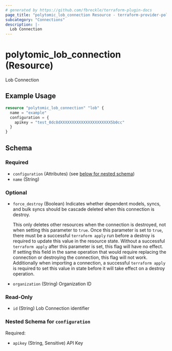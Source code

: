 ```yaml
---
# generated by https://github.com/fbreckle/terraform-plugin-docs
page_title: "polytomic_lob_connection Resource - terraform-provider-polytomic"
subcategory: "Connections"
description: |-
  Lob Connection
---
```


# polytomic_lob_connection (Resource)

Lob Connection

## Example Usage

```terraform
resource "polytomic_lob_connection" "lob" {
  name = "example"
  configuration = {
    apikey = "test_0dc8dXXXXXXXXXXXXXXXXXXXXXX5b0cc"
  }
}
```

<!-- schema generated by tfplugindocs -->
## Schema

### Required

- `configuration` (Attributes) (see [below for nested schema](#nestedatt--configuration))
- `name` (String)

### Optional

- `force_destroy` (Boolean) Indicates whether dependent models, syncs, and bulk syncs should be cascade
deleted when this connection is destroy.

  This only deletes other resources when the connection is destroyed, not when
setting this parameter to `true`. Once this parameter is set to `true`, there
must be a successful `terraform apply` run before a destroy is required to
update this value in the resource state. Without a successful `terraform apply`
after this parameter is set, this flag will have no effect. If setting this
field in the same operation that would require replacing the connection or
destroying the connection, this flag will not work. Additionally when importing
a connection, a successful `terraform apply` is required to set this value in
state before it will take effect on a destroy operation.
- `organization` (String) Organization ID

### Read-Only

- `id` (String) Lob Connection identifier

<a id="nestedatt--configuration"></a>
### Nested Schema for `configuration`

Required:

- `apikey` (String, Sensitive) API Key


